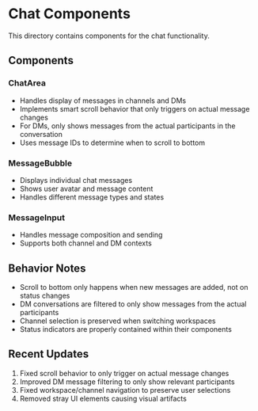 # Chat Components

This directory contains components for the chat functionality.

## Components

### ChatArea
- Handles display of messages in channels and DMs
- Implements smart scroll behavior that only triggers on actual message changes
- For DMs, only shows messages from the actual participants in the conversation
- Uses message IDs to determine when to scroll to bottom

### MessageBubble
- Displays individual chat messages
- Shows user avatar and message content
- Handles different message types and states

### MessageInput
- Handles message composition and sending
- Supports both channel and DM contexts

## Behavior Notes

- Scroll to bottom only happens when new messages are added, not on status changes
- DM conversations are filtered to only show messages from the actual participants
- Channel selection is preserved when switching workspaces
- Status indicators are properly contained within their components

## Recent Updates

1. Fixed scroll behavior to only trigger on actual message changes
2. Improved DM message filtering to only show relevant participants
3. Fixed workspace/channel navigation to preserve user selections
4. Removed stray UI elements causing visual artifacts 